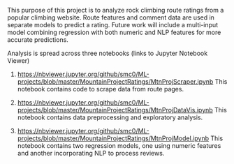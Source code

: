 This purpose of this project is to analyze rock climbing route ratings from a popular climbing website. Route features and comment data are used in separate models to predict a rating. Future work will include a multi-input model combining regression with both numeric and NLP features for more accurate predictions.

Analysis is spread across three notebooks (links to Jupyter Notebook Viewer)

1. https://nbviewer.jupyter.org/github/smc0/ML-projects/blob/master/MountainProjectRatings/MtnProjScraper.ipynb
This notebook contains code to scrape data from route pages.

2. https://nbviewer.jupyter.org/github/smc0/ML-projects/blob/master/MountainProjectRatings/MtnProjDataVis.ipynb
This notebook contains data preprocessing and exploratory analysis.

3. https://nbviewer.jupyter.org/github/smc0/ML-projects/blob/master/MountainProjectRatings/MtnProjModel.ipynb
This notebook contains two regression models, one using numeric features and another incorporating NLP to process reviews.
